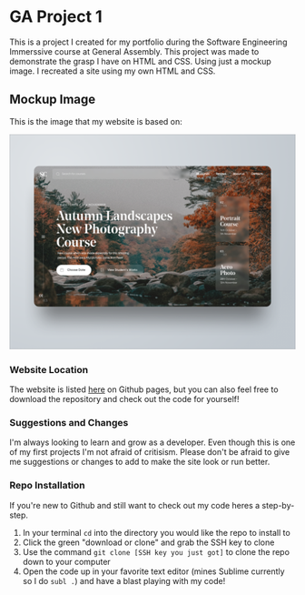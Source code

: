 # GA Project 1

This is a project I created for my portfolio during the Software Engineering Immerssive course at General Assembly. This project was made to demonstrate the grasp I have on HTML and CSS. Using just a mockup image. I recreated a site using my own HTML and CSS.

## Mockup Image

This is the image that my website is based on:

![mockup image](images/mockupimage.png)

### Website Location

The website is listed [here](bmillsmc.github.io/GAproject1/) on Github pages, but you can also feel free to download the repository and check out the code for yourself!

### Suggestions and Changes

I'm always looking to learn and grow as a developer. Even though this is one of my first projects I'm not afraid of critisism. Please don't be afraid to give me suggestions or changes to add to make the site look or run better.

### Repo Installation

If you're new to Github and still want to check out my code heres a step-by-step. 

1. In your terminal `cd` into the directory you would like the repo to install to
2. Click the green "download or clone" and grab the SSH key to clone
3. Use the command `git clone [SSH key you just got]` to clone the repo down to your computer
4. Open the code up in your favorite text editor (mines Sublime currently so I do `subl .`) and have a blast playing with my code!

